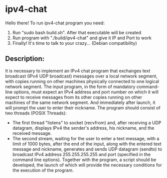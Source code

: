 # ipv4-chat
Hello there!
To run ipv4-chat program you need:
1) Run "sudo bash build.sh". After that executable will be created
2) Run program with "./build/ipv4-chat" and give it IP and Port to work
3) Finally! It's time to talk to your crazy...
(Debian compatibility)

## Description:
It is necessary to implement an IPv4 chat program that exchanges text broadcast
(IPv4 UDP broadcast) messages over a local network segment, with copies running on other
machines physically connected to one logical network segment.
The input program, in the form of mandatory command-line options, must expect an IPv4 address and
port number on which it will expect to receive messages from its other copies running on
other machines of the same network segment. And immediately after launch, it will prompt the user to enter their
nickname.
The program should consist of two threads (POSIX Threads):
- The first thread "listens" to socket (recvfrom) and, after receiving a UDP datagram, displays IPv4
  the sender's address, his nickname, and the received message.
- The second stream, waiting for the user to enter a text message, with a limit of 1000 bytes, after
  the end of the input, along with the entered text message and nickname, generates and sends
  UDP datagram (sendto) to broadcast IPv4 address 255.255.255.255 and port
  (specified in the command line options).
Together with the program, a script should be developed, the launch of which will provide
the necessary conditions for the execution of the program.

